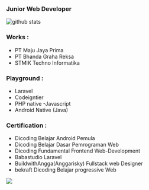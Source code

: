 ### Junior Web Developer

![github stats](https://github-readme-stats.vercel.app/api?username=farizal97&show_icons=true)

### Works : 
- PT Maju Jaya Prima
- PT Bhanda Graha Reksa
- STMIK Techno Informatika

### Playground :
- Laravel
- Codeigntier
- PHP native
-Javascript
- Android Native (Java)

### Certification : 
- Dicoding Belajar Android Pemula
- Dicoding Belajar Dasar Pemrograman Web
- Dicoding Fundamental Frontend Web-Development
- Babastudio Laravel
- BuildwithAngga(Anggarisky) Fullstack web Designer
- bekraft Dicoding Belajar progressive Web 

<img src="https://github-readme-stats.vercel.app/api/top-langs/?username=zuramai&theme=vue">




